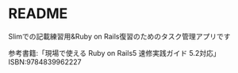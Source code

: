 # README

Slimでの記載練習用&Ruby on Rails復習のためのタスク管理アプリです  
  
参考書籍:「現場で使える Ruby on Rails5 速修実践ガイド 5.2対応」  
ISBN:9784839962227  
